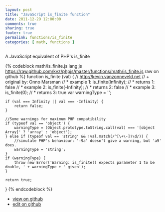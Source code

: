 ```yaml
---
layout: post
title: "JavaScript is_finite function"
date: 2011-12-29 12:00:00
comments: true
sharing: true
footer: true
permalink: functions/is_finite
categories: [ math, functions ]
---
```

A JavaScript equivalent of PHP's is_finite
<!-- more -->
{% codeblock math/is_finite.js lang:js https://raw.github.com/kvz/phpjs/master/functions/math/is_finite.js raw on github %}
function is_finite (val) {
    // http://kevin.vanzonneveld.net
    // +   original by: Onno Marsman
    // *     example 1: is_finite(Infinity);
    // *     returns 1: false
    // *     example 2: is_finite(-Infinity);
    // *     returns 2: false
    // *     example 3: is_finite(0);
    // *     returns 3: true
    var warningType = '';

    if (val === Infinity || val === -Infinity) {
        return false;
    }

    //Some warnings for maximum PHP compatibility
    if (typeof val == 'object') {
        warningType = (Object.prototype.toString.call(val) === '[object Array]' ? 'array' : 'object');
    } else if (typeof val == 'string' && !val.match(/^[\+\-]?\d/)) {
        //simulate PHP's behaviour: '-9a' doesn't give a warning, but 'a9' does.
        warningType = 'string';
    }
    if (warningType) {
        throw new Error('Warning: is_finite() expects parameter 1 to be double, ' + warningType + ' given');
    }

    return true;
}
{% endcodeblock %}
<ul>
 <li><a href="https://github.com/kvz/phpjs/blob/master/functions/math/is_finite.js">view on github</a></li>
 <li><a href="https://github.com/kvz/phpjs/edit/master/functions/math/is_finite.js">edit on github</a></li>
</ul>
